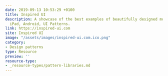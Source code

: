 ```yaml
---
date: 2019-09-13 10:53:29 +0100
title: Inspired UI
description: A showcase of the best examples of beautifully designed mobile apps - iPhone,
  iPad, Android, UI Patterns.
link: https://inspired-ui.com
site: Inspired UI
image: "/assets/images/inspired-ui.com.ico.png"
category:
- Design patterns
type: Resource
preview: ''
resource-type: 
- _resource-types/pattern-libraries.md
---
```

